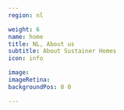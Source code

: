 ```yaml
---
region: nl

weight: 6
name: home
title: NL, About us
subtitle: About Sustainer Homes
icon: info

image:
imageRetina:
backgroundPos: 0 0

---
```

<!--
image: images/ale-header-1x.jpg
imageRetina: images/ale-header-2x.jpg
backgroundPos: 0 60%
-->

<!--title: Alessandro Ronca-->
<!--subtitle: Training Facilitator & Certified Wim Hof Method Instructor-->

<!-- 1-on-1 -->
<!-- Alessandro Ronca -->
<!-- Certified Wim&nbsp;Hof Method&nbsp;Instructor<span class="db">&amp;&nbsp;1&#8209;on&#8209;1 Training&nbsp;Facilitator</span> -->

<!-- style="background-image: no-repeat center 66%;" -->
